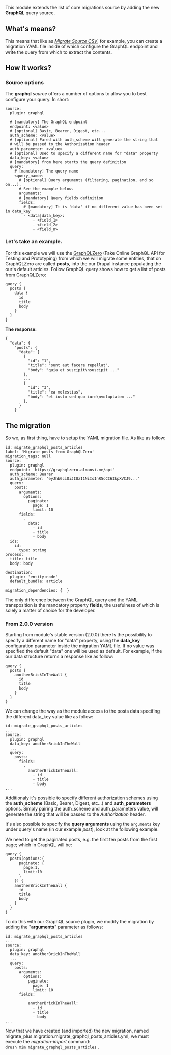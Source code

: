 This module extends the list of core migrations source by adding the new **GraphQL** query source.

What's means?
-------------

This means that like as _[Migrate Source CSV](https://www.drupal.org/project/migrate_source_csv)_, for example, you can create a migration YAML file inside of which configure the GraphQL endpoint and write the query from which to extract the contents.

How it works?
-------------
### Source options
The **graphql** _source_ offers a number of options to allow you to best configure your query. In short:
```
source:
  plugin: graphql

  # [mandatory] The GraphQL endpoint
  endpoint: <value>
  # [optional] Basic, Bearer, Digest, etc...
  auth_scheme: <value>
  # [optional] Pared with auth_scheme will generate the string that
  # will be passed to the Authorization header
  auth_parameter: <value>
  # [optional] Used to specify a different name for "data" property
  data_key: <value>
  # [mandatory] from here starts the query definition
  query:
    # [mandatory] The query name
    <query_name>:
      # [optional] Query arguments (filtering, pagination, and so on...).
      # See the example below.
      arguments:
      # [mandatory] Query fields definition
      fields:
        # [mandatory] It is 'data' if no different value has been set in data_key
        - <data|data_key>:
            - <field_1>
            - <field_2>
            - <field_n>
```

### Let's take an example.

For this example we will use the [GraphQLZero](https://graphqlzero.almansi.me/ "Fake Online GraphQL API for Testing and Prototyping") (Fake Online GraphQL API for Testing and Prototyping) from which we will migrate some entities, that on GraphQLZero are called **posts**, into the our Drupal instance populating the our's default articles. Follow GraphQL query shows how to get a list of posts from GraphQLZero:

```
query {
  posts {
    data {
      id
      title
      body
    }
  }
}
```

**The response:**
```
{
  "data": {
    "posts": {
      "data": [
        {
          "id": "1",
          "title": "sunt aut facere repellat",
          "body": "quia et suscipit\nsuscipit ..."
        },
        ...
        {
          "id": "3",
          "title": "ea molestias",
          "body": "et iusto sed quo iure\nvoluptatem ..."
        },
      }
    }
```


The migration
-------------

So we, as first thing, have to setup the YAML migration file. As like as follow:
```
id: migrate_graphql_posts_articles
label: 'Migrate posts from GraphQLZero'
migration_tags: null
source:
  plugin: graphql
  endpoint: 'https://graphqlzero.almansi.me/api'
  auth_scheme: Bearer
  auth_parameter: 'eyJhbGciOiJIUzI1NiIsInR5cCI6IkpXVCJ9...'
  query:
    posts:
      arguments:
        options:
          paginate:
            page: 1
            limit: 10
      fields:
        -
          data:
            - id
            - title
            - body
  ids:
    id:
      type: string
process:
  title: title
  body: body

destination:
  plugin: 'entity:node'
  default_bundle: article

migration_dependencies: {  }
```
The only difference between the GraphQL query and the YAML transposition is the mandatory property **fields**, the usefulness of which is solely a matter of choice for the developer.


### From 2.0.0 version

Starting from module's stable version (2.0.0) there Is the possibility to specify a different name for "data" property, using the **data\_key** configuration parameter inside the migration YAML file. If no value was specified the default "data" one will be used as default. For example, if the our data structure returns a response like as follow:

```
query {
  posts {
    anotherBrickInTheWall {
      id
      title
      body
    }
  }
}
```

We can change the way as the module access to the posts data specifing the different data\_key value like as follow:
```
id: migrate_graphql_posts_articles
...
source:
  plugin: graphql
  data_key: anotherBrickInTheWall
  ...
  query:
    posts:
      fields:
        -
          anotherBrickInTheWall:
            - id
            - title
            - body
...
```
Additionaly it's possible to specify different authorization schemes using the **auth\_scheme** (Basic, Bearer, Digest, etc...) and **auth\_parameters** options. Simply pairing the auth\_scheme and auth\_parameters value, will generate the string that will be passed to the _Authorization_ header.

It's also possible to specify the **query arguments** using the `arguments` key under query's name (in our example _post_), look at the following example.

We need to get the paginated posts, e.g. the first ten posts from the first page; which in GraphQL will be:
```
query {
  posts(options:{
      paginate: {
        page:1,
        limit:10
      }
    }) {
    anotherBrickInTheWall {
      id
      title
      body
    }
  }
}
```
To do this with our GraphQL source plugin, we modify the migration by adding the "**arguments**" parameter as follows:
```
id: migrate_graphql_posts_articles
...
source:
  plugin: graphql
  data_key: anotherBrickInTheWall
  ...
  query:
    posts:
      arguments:
        options:
          paginate:
            page: 1
            limit: 10
      fields:
        -
          anotherBrickInTheWall:
            - id
            - title
            - body
...
```


Now that we have created (and imported) the new migration, named migrate\_plus.migration.migrate\_graphql\_posts\_articles.yml, we must execute the _migration-import_ command: \
`drush mim migrate_graphql_posts_articles` .
